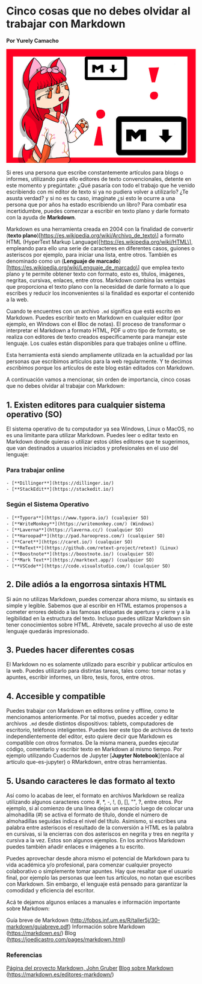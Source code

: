 # Cinco cosas que no debes olvidar al trabajar con Markdown

**Por Yurely Camacho**

![header](header.png)

Si eres una persona que escribe constantemente artículos para blogs o informes, utilizando para ello editores de texto convencionales, detente en este momento y pregúntate: ¿Qué pasaría con todo el trabajo que he venido
escribiendo con mi editor de texto si ya no pudiera volver a utilizarlo? ¿Te asusta verdad? y si no es tu caso, imagínate ¿si esto le ocurre a una persona que por años ha estado escribiendo un libro? Para combatir esa incertidumbre, puedes comenzar a escribir en texto plano y darle formato con la ayuda de **Markdown**.

Markdown es una herramienta creada en 2004 con la finalidad de convertir (**texto plano**)\[https://es.wikipedia.org/wiki/Archivo_de_texto\] a formato HTML (HyperText Markup Language)\[https://es.wikipedia.org/wiki/HTML\], empleando para ello una serie de caracteres en diferentes casos, guiones o asteriscos por ejemplo, para iniciar una lista, entre otros. También es denominado como un (**Lenguaje de marcado**)\[https://es.wikipedia.org/wiki/Lenguaje_de_marcado\] que emplea texto plano y te permite obtener texto con formato, esto es, títulos, imágenes, negritas, cursivas, enlaces, entre otros. Markdown combina las ventajas que proporciona el texto plano con la necesidad de darle formato a lo que escribes y reducir los inconvenientes si la finalidad es exportar el contenido a la web.

Cuando te encuentres con un archivo `.md` significa que está escrito en Markdown. Puedes escribir texto en Markdown en cualquier editor (por ejemplo, en Windows con el Bloc de notas). El proceso de transformar o interpretar el Markdown a formato HTML, PDF u otro tipo de formato, se realiza con editores de texto creados específicamente para manejar este lenguaje. Los cuales están disponibles para que trabajes online u offline.

Esta herramienta está siendo ampliamente utilizada en la actualidad por las personas que escribimos artículos para la web regularmente. Y te decimos *escribimos* porque los artículos de este blog están editados con Markdown.

A continuación vamos a mencionar, sin orden de importancia, cinco cosas que no debes olvidar al trabajar con Markdown:

## 1. Existen editores para cualquier sistema operativo (SO)

El sistema operativo de tu computador ya sea Windows, Linux o MacOS, no es una limitante para utilizar Markdown. Puedes leer o editar texto en Markdown donde quieras o utilizar estos útiles editores que te sugerimos, que van destinados a usuarios iniciados y profesionales en el uso del lenguaje:

### Para trabajar online

```
- [**Dillinger**](https://dillinger.io/)
- [**StackEdit**](https://stackedit.io/)
```

### Según el Sistema Operativo

```
- [**Typora**](https://www.typora.io/) (cualquier SO) 
- [**WriteMonkey**](https://writemonkey.com/) (Windows)
- [**Laverna**](https://laverna.cc/) (cualquier SO)
- [**Haroopad**](http://pad.haroopress.com/) (cualquier SO)
- [**Caret**](https://caret.io/) (cualquier SO)
- [**ReText**](https://github.com/retext-project/retext) (Linux)
- [**Boostnote**](https://boostnote.io/) (cualquier SO)
- [**Mark Text**](https://marktext.app/) (cualquier SO)
- [**VSCode**](https://code.visualstudio.com/) (cualquier SO)
```

## 2. Dile adiós a la engorrosa sintaxis HTML

Si aún no utilizas Markdown, puedes comenzar ahora mismo, su sintaxis es simple y legible. Sabemos que al escribir en HTML estamos propensos a cometer errores debido a las famosas etiquetas de apertura y cierre y a
la legibilidad en la estructura del texto. Incluso puedes utilizar Markdown sin tener conocimientos sobre HTML. Atrévete, sacale provecho al uso de este lenguaje quedarás impresionado.

## 3. Puedes hacer diferentes cosas

El Markdown no es solamente utilizado para escribir y publicar artículos en la web. Puedes utilizarlo para distintas tareas, tales como: tomar notas y apuntes, escribir informes, un libro, tesis, foros, entre otros.

## 4. Accesible y compatible

Puedes trabajar con Markdown en editores online y offline, como te mencionamos anteriormente. Por tal motivo, puedes acceder y editar archivos `.md` desde distintos dispositivos: tablets, computadores de escritorio, teléfonos inteligentes. Puedes leer este tipo de archivos de texto independientemente del editor, esto quiere decir que Markdown es compatible con otros formatos. De la misma manera, puedes ejecutar código, comentarlo y escribir texto en Markdown al mismo tiempo. Por ejemplo utilizando Cuadernos de Jupyter \[**Jupyter Notebook**\](enlace al artículo que-es-jupyter) o RMarkdown, entre otras herramientas.

## 5. Usando caracteres le das formato al texto

Así como lo acabas de leer, el formato en archivos Markdown se realiza utilizando algunos caracteres como #, \*, -, !, (), \[\], "", ?, entre otros. Por ejemplo, si al comienzo de una línea dejas un espacio luego de colocar una almohadilla (#) se activa el formato de título, donde el número de almohadillas seguidas indica el nivel del título. Asimismo, si escribes una palabra entre asteriscos el resultado de la conversión a HTML es la palabra en cursivas, si la encierras con dos asteriscos en negrita y tres en negrita y cursiva a la vez. Estos son algunos ejemplos. En los archivos Markdown puedes también añadir enlaces e imágenes a tu escrito.

Puedes aprovechar desde ahora mismo el potencial de Markdown para tu vida académica y/o profesional, para comenzar cualquier proyecto colaborativo o simplemente tomar apuntes. Hay que resaltar que el usuario final, por ejemplo las personas que leen tus artículos, no notan que escribes con Markdown. Sin embargo, el lenguaje está pensado para garantizar la comodidad y eficiencia del escritor.

Acá te dejamos algunos enlaces a manuales e información importante sobre Markdown:

Guía breve de Markdown (http://fobos.inf.um.es/R/taller5j/30-markdown/guiabreve.pdf)
Información sobre Markdown (https://markdown.es/)
Blog (https://joedicastro.com/pages/markdown.html)

### Referencias

[Página del proyecto Markdown, John Gruber](https://daringfireball.net/projects/markdown/)
[Blog sobre Markdown](https://markdown.es/) (https://markdown.es/editores-markdown/)
